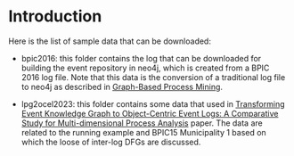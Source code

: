# Introduction
Here is the list of sample data that can be downloaded:

* bpic2016: this folder contains the log that can be downloaded for building the event repository in neo4j, which is created from a BPIC 2016 log file. Note that this data is the conversion of a traditional log file to neo4j as described in [Graph-Based Process Mining](https://link.springer.com/chapter/10.1007/978-3-030-72693-5_21). 

* lpg2ocel2023: this folder contains some data that used in [Transforming Event Knowledge Graph to Object-Centric Event Logs: A Comparative Study for Multi-dimensional Process Analysis]() paper. The data are related to the running example and BPIC15 Municipality 1 based on which the loose of inter-log DFGs are discussed. 